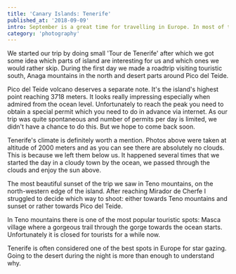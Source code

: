 ```yaml
---
title: 'Canary Islands: Tenerife'
published_at: '2018-09-09'
intro: September is a great time for travelling in Europe. In most of the european destinations it is already past the high season, which means less crowds and moderate weather. This year together with Jola we decided to fly to Tenerife. After few days there I dare to say that it's a landscape photographer's paradise.
category: 'photography'
---
```


We started our trip by doing small 'Tour de Tenerife' after which we got some idea which parts of island are interesting for us and which ones we would rather skip. During the first day we made a roadtrip visiting touristic south, Anaga mountains in the north and desert parts around Pico del Teide.

Pico del Teide volcano deserves a separate note. It's the island's highest point reaching 3718 meters. It looks really impressing especially when admired from the ocean level. Unfortunately to reach the peak you need to obtain a special permit which you need to do in advance via internet. As our trip was quite spontaneous and number of permits per day is limited, we didn't have a chance to do this. But we hope to come back soon.

<photo-lazy src="https://lukaszrados.pl/upload/stories/teneryfa/1.jpg" padding-bottom="66.666"></photo-lazy>

<photo-lazy src="https://lukaszrados.pl/upload/stories/teneryfa/2.jpg" padding-bottom="66.666"></photo-lazy>

<photo-lazy src="https://lukaszrados.pl/upload/stories/teneryfa/3.jpg" padding-bottom="66.666"></photo-lazy>

<photo-lazy src="https://lukaszrados.pl/upload/stories/teneryfa/4.jpg" padding-bottom="66.666"></photo-lazy>

<photo-lazy src="https://lukaszrados.pl/upload/stories/teneryfa/5.jpg" padding-bottom="66.666"></photo-lazy>

Tenerife's climate is definitely worth a mention. Photos above were taken at altitude of 2000 meters and as you can see there are absolutely no clouds. This is because we left them below us. It happened several times that we started the day in a cloudy town by the ocean, we passed through the clouds and enjoy the sun above.

<photo-lazy src="https://lukaszrados.pl/upload/stories/teneryfa/6.jpg" padding-bottom="56.25"></photo-lazy>

The most beautiful sunset of the trip we saw in Teno mountains, on the north-western edge of the island. After reaching Mirador de Cherfe I struggled to decide which way to shoot: either towards Teno mountains and sunset or rather towards Pico del Teide.

<photo-lazy src="https://lukaszrados.pl/upload/stories/teneryfa/7.jpg" padding-bottom="66.666"></photo-lazy>

<photo-lazy src="https://lukaszrados.pl/upload/stories/teneryfa/10.jpg" padding-bottom="56.25"></photo-lazy>

<photo-lazy src="https://lukaszrados.pl/upload/stories/teneryfa/9.jpg" padding-bottom="150"></photo-lazy>

<photo-lazy src="https://lukaszrados.pl/upload/stories/teneryfa/11.jpg" padding-bottom="66.666"></photo-lazy>

<photo-lazy src="https://lukaszrados.pl/upload/stories/teneryfa/12.jpg" padding-bottom="61.25"></photo-lazy>

<photo-lazy src="https://lukaszrados.pl/upload/stories/teneryfa/13.jpg" padding-bottom="66.666"></photo-lazy>

<photo-lazy src="https://lukaszrados.pl/upload/stories/teneryfa/8.jpg" padding-bottom="66.666"></photo-lazy>

In Teno mountains there is one of the most popular touristic spots: Masca village where a gorgeous trail through the gorge towards the ocean starts. Unfortunately it is closed for tourists for a while now.

<photo-lazy src="https://lukaszrados.pl/upload/stories/teneryfa/15.jpg" padding-bottom="100"></photo-lazy>

<photo-lazy src="https://lukaszrados.pl/upload/stories/teneryfa/16.jpg" padding-bottom="66.666"></photo-lazy>

<photo-lazy src="https://lukaszrados.pl/upload/stories/teneryfa/17.jpg" padding-bottom="150"></photo-lazy>

<photo-lazy src="https://lukaszrados.pl/upload/stories/teneryfa/14.jpg" padding-bottom="66.666"></photo-lazy>

Tenerife is often considered one of the best spots in Europe for star gazing. Going to the desert during the night is more than enough to understand why.

<photo-lazy src="https://lukaszrados.pl/upload/stories/teneryfa/18.jpg" padding-bottom="56.25"></photo-lazy>

<photo-lazy src="https://lukaszrados.pl/upload/stories/teneryfa/19.jpg" padding-bottom="150"></photo-lazy>

